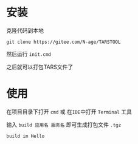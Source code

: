 # 安装

克隆代码到本地

`git clone https://gitee.com/N-age/TARSTOOL`

然后运行 `init.cmd` 

之后就可以打包TARS文件了

# 使用

在项目目录下打开 `cmd`  或 在`IDE`中打开 `Terminal` 工具

输入 `build 应用名 服务名` 即可生成打包文件 `.tgz`

```powershell
build im Hello
```

